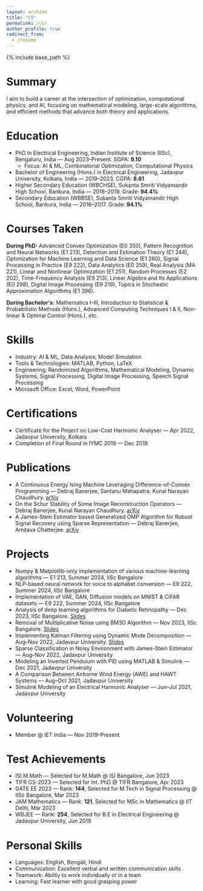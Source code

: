 ```yaml
---
layout: archive
title: "CV"
permalink: /cv/
author_profile: true
redirect_from:
  - /resume
---
```


{% include base_path %}

Summary
======
I aim to build a career at the intersection of optimization, computational physics, and AI, focusing on mathematical modeling, large-scale algorithms, and efficient methods that advance both theory and applications.

Education
======
* PhD in Electrical Engineering, Indian Institute of Science (IISc), Bengaluru, India — Aug 2023–Present. SGPA: **9.10**
  * Focus: AI & ML, Combinatorial Optimization, Computational Physics
* Bachelor of Engineering (Hons.) in Electrical Engineering, Jadavpur University, Kolkata, India — 2019–2023. CGPA: **8.61**
* Higher Secondary Education (WBCHSE), Sukanta Smriti Vidyamandir High School, Bankura, India — 2018–2019. Grade: **94.4%**
* Secondary Education (WBBSE), Sukanta Smriti Vidyamandir High School, Bankura, India — 2016–2017. Grade: **94.1%**

Courses Taken
======
**During PhD:** Advanced Convex Optimization (E0 350), Pattern Recognition and Neural Networks (E1 213), Detection and Estimation Theory (E1 244), Optimization for Machine Learning and Data Science (E1 260), Signal Processing in Practice (E9 222), Data Analytics (E0 259), Real Analysis (MA 221), Linear and Nonlinear Optimization (E1 251), Random Processes (E2 202), Time-Frequency Analysis (E9 213), Linear Algebra and Its Applications (E0 298), Digital Image Processing (E9 219), Topics in Stochastic Approximation Algorithms (E1 396).

**During Bachelor's:** Mathematics I–III, Introduction to Statistical & Probabilistic Methods (Hons.), Advanced Computing Techniques I & II, Non-linear & Optimal Control (Hons.), etc.

Skills
======
* Industry: AI & ML, Data Analysis, Model Simulation
* Tools & Technologies: MATLAB, Python, LaTeX
* Engineering: Randomized Algorithms, Mathematical Modeling, Dynamic Systems, Signal Processing, Digital Image Processing, Speech Signal Processing
* Microsoft Office: Excel, Word, PowerPoint

Certifications
======
* Certificate for the Project on Low-Cost Harmonic Analyser — Apr 2022, Jadavpur University, Kolkata
* Completion of Final Round in IYMC 2019 — Dec 2019

Publications
======
* A Continuous Energy Ising Machine Leveraging Difference-of-Convex Programming — Debraj Banerjee, Santanu Mahapatra, Kunal Narayan Chaudhury. [arXiv](https://arxiv.org/abs/2509.01928)
* On the Schur Stability of Some Image Reconstruction Operators — Debraj Banerjee, Kunal Narayan Chaudhury. [arXiv](https://arxiv.org/abs/2509.06715)
* A James-Stein Estimator based Generalized OMP Algorithm for Robust Signal Recovery using Sparse Representation — Debraj Banerjee, Amitava Chatterjee. [arXiv](https://arxiv.org/abs/2509.01410)

Projects
======
* Numpy & Matplotlib-only implementation of various machine-learning algorithms — E1 213, Summer 2024, IISc Bangalore
* NLP-based neural network for voice to alphabet conversion — E9 222, Summer 2024, IISc Bangalore
* Implementation of VAE, GAN, Diffusion models on MNIST & CIFAR datasets — E9 222, Summer 2024, IISc Bangalore
* Analysis of deep learning algorithms for Diabetic Retinopathy — Dec 2023, IISc Bangalore. [Slides](https://www.slideshare.net/slideshows/analysisofdeeplearningalgorithmsfordiabeticretinopathypptx/266808368)
* Removal of Multiplicative Noise using BM3D Algorithm — Nov 2023, IISc Bangalore. [Slides](https://www.slideshare.net/slideshows/bm3d-based-multiplicative-noise-removalpptx/266808339)
* Implementing Kalman Filtering using Dynamic Mode Decomposition — Aug–Nov 2022, Jadavpur University. [Slides](https://www.slideshare.net/DebrajBanerjee22/extended-kalman-filtering-using-dmdpptx)
* Sparse Classification in Noisy Environment with James-Stein Estimator — Aug–Nov 2022, Jadavpur University
* Modeling an Inverted Pendulum with PID using MATLAB & Simulink — Dec 2021, Jadavpur University
* A Comparison Between Airborne Wind Energy (AWE) and HAWT Systems — Aug–Oct 2021, Jadavpur University
* Simulink Modeling of an Electrical Harmonic Analyser — Jun–Jul 2021, Jadavpur University

Volunteering
======
* Member @ IET India — Nov 2019–Present

Test Achievements
======
* ISI M.Math — Selected for M.Math @ ISI Bangalore, Jun 2023
* TIFR GS-2023 — Selected for Int. PhD @ TIFR Bangalore, Apr 2023
* GATE EE 2023 — Rank: **144**, Selected for M.Tech in Signal Processing @ IISc Bangalore, Mar 2023
* JAM Mathematics — Rank: **121**, Selected for MSc in Mathematics @ IIT Delhi, Mar 2023
* WBJEE — Rank: **254**, Selected for B.E in Electrical Engineering @ Jadavpur University, Jun 2019

Personal Skills
======
* Languages: English, Bengali, Hindi
* Communication: Excellent verbal and written communication skills
* Teamwork: Ability to work individually or in a team
* Learning: Fast learner with good grasping power
